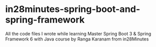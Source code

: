 # in28minutes-spring-boot-and-spring-framework
All the code files I wrote while learning Master Spring Boot 3 &amp; Spring Framework 6 with Java course by Ranga Karanam from in28Minutes
